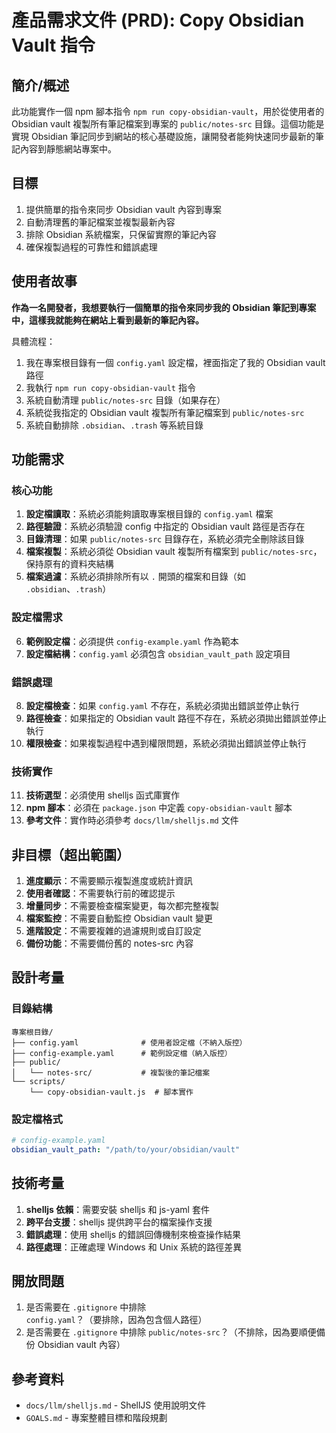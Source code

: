 # 產品需求文件 (PRD): Copy Obsidian Vault 指令

## 簡介/概述

此功能實作一個 npm 腳本指令 `npm run copy-obsidian-vault`，用於從使用者的 Obsidian vault 複製所有筆記檔案到專案的 `public/notes-src` 目錄。這個功能是實現 Obsidian 筆記同步到網站的核心基礎設施，讓開發者能夠快速同步最新的筆記內容到靜態網站專案中。

## 目標

1. 提供簡單的指令來同步 Obsidian vault 內容到專案
2. 自動清理舊的筆記檔案並複製最新內容
3. 排除 Obsidian 系統檔案，只保留實際的筆記內容
4. 確保複製過程的可靠性和錯誤處理

## 使用者故事

**作為一名開發者，我想要執行一個簡單的指令來同步我的 Obsidian 筆記到專案中，這樣我就能夠在網站上看到最新的筆記內容。**

具體流程：
1. 我在專案根目錄有一個 `config.yaml` 設定檔，裡面指定了我的 Obsidian vault 路徑
2. 我執行 `npm run copy-obsidian-vault` 指令
3. 系統自動清理 `public/notes-src` 目錄（如果存在）
4. 系統從我指定的 Obsidian vault 複製所有筆記檔案到 `public/notes-src`
5. 系統自動排除 `.obsidian`、`.trash` 等系統目錄

## 功能需求

### 核心功能
1. **設定檔讀取**：系統必須能夠讀取專案根目錄的 `config.yaml` 檔案
2. **路徑驗證**：系統必須驗證 config 中指定的 Obsidian vault 路徑是否存在
3. **目錄清理**：如果 `public/notes-src` 目錄存在，系統必須完全刪除該目錄
4. **檔案複製**：系統必須從 Obsidian vault 複製所有檔案到 `public/notes-src`，保持原有的資料夾結構
5. **檔案過濾**：系統必須排除所有以 `.` 開頭的檔案和目錄（如 `.obsidian`、`.trash`）

### 設定檔需求
6. **範例設定檔**：必須提供 `config-example.yaml` 作為範本
7. **設定檔結構**：`config.yaml` 必須包含 `obsidian_vault_path` 設定項目

### 錯誤處理
8. **設定檔檢查**：如果 `config.yaml` 不存在，系統必須拋出錯誤並停止執行
9. **路徑檢查**：如果指定的 Obsidian vault 路徑不存在，系統必須拋出錯誤並停止執行
10. **權限檢查**：如果複製過程中遇到權限問題，系統必須拋出錯誤並停止執行

### 技術實作
11. **技術選型**：必須使用 shelljs 函式庫實作
12. **npm 腳本**：必須在 `package.json` 中定義 `copy-obsidian-vault` 腳本
13. **參考文件**：實作時必須參考 `docs/llm/shelljs.md` 文件

## 非目標（超出範圍）

1. **進度顯示**：不需要顯示複製進度或統計資訊
2. **使用者確認**：不需要執行前的確認提示
3. **增量同步**：不需要檢查檔案變更，每次都完整複製
4. **檔案監控**：不需要自動監控 Obsidian vault 變更
5. **進階設定**：不需要複雜的過濾規則或自訂設定
6. **備份功能**：不需要備份舊的 notes-src 內容

## 設計考量

### 目錄結構
```
專案根目錄/
├── config.yaml              # 使用者設定檔（不納入版控）
├── config-example.yaml      # 範例設定檔（納入版控）
├── public/
│   └── notes-src/           # 複製後的筆記檔案
└── scripts/
    └── copy-obsidian-vault.js  # 腳本實作
```

### 設定檔格式
```yaml
# config-example.yaml
obsidian_vault_path: "/path/to/your/obsidian/vault"
```

## 技術考量

1. **shelljs 依賴**：需要安裝 shelljs 和 js-yaml 套件
2. **跨平台支援**：shelljs 提供跨平台的檔案操作支援
3. **錯誤處理**：使用 shelljs 的錯誤回傳機制來檢查操作結果
4. **路徑處理**：正確處理 Windows 和 Unix 系統的路徑差異

## 開放問題

1. 是否需要在 `.gitignore` 中排除 `config.yaml`？（要排除，因為包含個人路徑）
2. 是否需要在 `.gitignore` 中排除 `public/notes-src`？（不排除，因為要順便備份 Obsidian vault 內容）

## 參考資料

- `docs/llm/shelljs.md` - ShellJS 使用說明文件
- `GOALS.md` - 專案整體目標和階段規劃